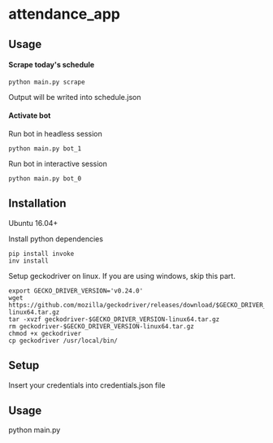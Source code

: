 # attendance_app
## Usage
#### Scrape today's schedule
```
python main.py scrape
```
Output will be writed into schedule.json 

#### Activate bot
Run bot in headless session
```
python main.py bot_1
```
Run bot in interactive session
```
python main.py bot_0
```

## Installation
Ubuntu 16.04+ 

Install python dependencies
```
pip install invoke
inv install
```
Setup geckodriver on linux. If you are using windows, skip this part.
```
export GECKO_DRIVER_VERSION='v0.24.0'
wget https://github.com/mozilla/geckodriver/releases/download/$GECKO_DRIVER_VERSION/geckodriver-$GECKO_DRIVER_VERSION-linux64.tar.gz
tar -xvzf geckodriver-$GECKO_DRIVER_VERSION-linux64.tar.gz
rm geckodriver-$GECKO_DRIVER_VERSION-linux64.tar.gz
chmod +x geckodriver
cp geckodriver /usr/local/bin/
```

## Setup
Insert your credentials into credentials.json file

## Usage
python main.py





